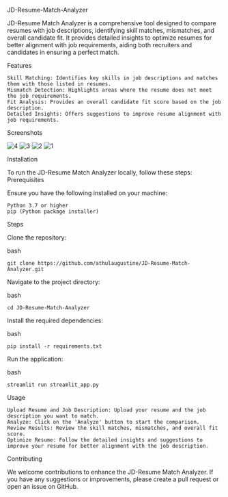 JD-Resume-Match-Analyzer

JD-Resume Match Analyzer is a comprehensive tool designed to compare resumes with job descriptions, identifying skill matches, mismatches, and overall candidate fit. It provides detailed insights to optimize resumes for better alignment with job requirements, aiding both recruiters and candidates in ensuring a perfect match.

Features

    Skill Matching: Identifies key skills in job descriptions and matches them with those listed in resumes.
    Mismatch Detection: Highlights areas where the resume does not meet the job requirements.
    Fit Analysis: Provides an overall candidate fit score based on the job description.
    Detailed Insights: Offers suggestions to improve resume alignment with job requirements.

Screenshots

![4](https://github.com/athulaugustine/JD-Resume-Match-Analyzer/assets/34716154/1cd143e8-5bc5-460a-9d05-722defe01cbe)
![3](https://github.com/athulaugustine/JD-Resume-Match-Analyzer/assets/34716154/dd71e53d-abee-4f5f-a2a0-564fc954a718)
![2](https://github.com/athulaugustine/JD-Resume-Match-Analyzer/assets/34716154/aa4f85ba-1521-401b-9358-7ff51a2f3fbd)
![1](https://github.com/athulaugustine/JD-Resume-Match-Analyzer/assets/34716154/e1ef72e8-37d3-411f-9b8a-3da102c5c513)


Installation

To run the JD-Resume Match Analyzer locally, follow these steps:
Prerequisites

Ensure you have the following installed on your machine:

    Python 3.7 or higher
    pip (Python package installer)

Steps

Clone the repository:

bash

    git clone https://github.com/athulaugustine/JD-Resume-Match-Analyzer.git

Navigate to the project directory:

bash

    cd JD-Resume-Match-Analyzer

Install the required dependencies:

bash

    pip install -r requirements.txt

Run the application:

bash

    streamlit run streamlit_app.py

Usage

    Upload Resume and Job Description: Upload your resume and the job description you want to match.
    Analyze: Click on the 'Analyze' button to start the comparison.
    Review Results: Review the skill matches, mismatches, and overall fit score.
    Optimize Resume: Follow the detailed insights and suggestions to improve your resume for better alignment with the job description.

Contributing

We welcome contributions to enhance the JD-Resume Match Analyzer. If you have any suggestions or improvements, please create a pull request or open an issue on GitHub.
